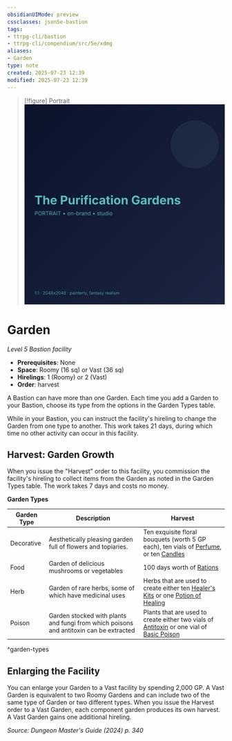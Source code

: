 ```yaml
---
obsidianUIMode: preview
cssclasses: json5e-bastion
tags:
- ttrpg-cli/bastion
- ttrpg-cli/compendium/src/5e/xdmg
aliases:
- Garden
type: note
created: 2025-07-23 12:39
modified: 2025-07-23 12:39
---
```


> [!figure] Portrait
![](04_Resources/Assets/Generated/Portraits/portrait-npc-the-purification-gardens-the-purification-gardens.svg)

# Garden
*Level 5 Bastion facility*  

- **Prerequisites**: None
- **Space**: Roomy (16 sq) or Vast (36 sq)
- **Hirelings**: 1 (Roomy) or 2 (Vast)
- **Order**: harvest

A Bastion can have more than one Garden. Each time you add a Garden to your Bastion, choose its type from the options in the Garden Types table.

While in your Bastion, you can instruct the facility's hireling to change the Garden from one type to another. This work takes 21 days, during which time no other activity can occur in this facility.

## Harvest: Garden Growth

When you issue the "Harvest" order to this facility, you commission the facility's hireling to collect items from the Garden as noted in the Garden Types table. The work takes 7 days and costs no money.

**Garden Types**

| Garden Type | Description | Harvest |
|-------------|-------------|---------|
| Decorative | Aesthetically pleasing garden full of flowers and topiaries. | Ten exquisite floral bouquets (worth 5 GP each), ten vials of [Perfume](/03_Mechanics/CLI/items/perfume-xphb.md), or ten [Candles](/03_Mechanics/CLI/items/candle-xphb.md) |
| Food | Garden of delicious mushrooms or vegetables | 100 days worth of [Rations](/03_Mechanics/CLI/items/rations-xphb.md) |
| Herb | Garden of rare herbs, some of which have medicinal uses | Herbs that are used to create either ten [Healer's Kits](/03_Mechanics/CLI/items/healers-kit-xphb.md) or one [Potion of Healing](/03_Mechanics/CLI/items/potion-of-healing-xdmg.md) |
| Poison | Garden stocked with plants and fungi from which poisons and antitoxin can be extracted | Plants that are used to create either two vials of [Antitoxin](/03_Mechanics/CLI/items/antitoxin-xphb.md) or one vial of [Basic Poison](/03_Mechanics/CLI/items/basic-poison-xphb.md) |
^garden-types

## Enlarging the Facility

You can enlarge your Garden to a Vast facility by spending 2,000 GP. A Vast Garden is equivalent to two Roomy Gardens and can include two of the same type of Garden or two different types. When you issue the Harvest order to a Vast Garden, each component garden produces its own harvest. A Vast Garden gains one additional hireling.

*Source: Dungeon Master's Guide (2024) p. 340*